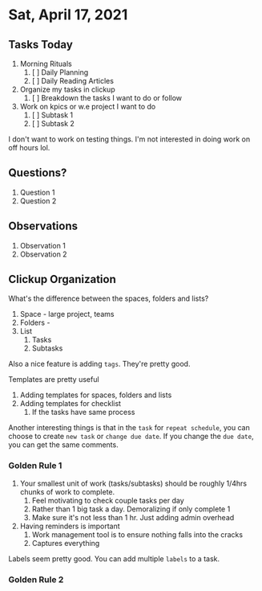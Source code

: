 # Sat, April 17, 2021

## Tasks Today

1. Morning Rituals
   1. [ ] Daily Planning
   2. [ ] Daily Reading Articles
2. Organize my tasks in clickup
   1. [ ] Breakdown the tasks I want to do or follow
3. Work on kpics or w.e project I want to do
   1. [ ] Subtask 1
   2. [ ] Subtask 2

I don't want to work on testing things. I'm not interested in doing work on off hours lol.

## Questions?

1. Question 1
2. Question 2

## Observations

1. Observation 1
2. Observation 2

## Clickup Organization

What's the difference between the spaces, folders and lists?

1. Space - large project, teams
2. Folders - 
3. List
   1. Tasks
   2. Subtasks

Also a nice feature is adding `tags`. They're pretty good.

Templates are pretty useful
1. Adding templates for spaces, folders and lists
2. Adding templates for checklist
   1. If the tasks have same process

Another interesting things is that in the `task` for `repeat schedule`, you can choose to create `new task` or `change due date`. If you change the `due date`, you can get the same comments.

### Golden Rule 1

1. Your smallest unit of work (tasks/subtasks) should be roughly 1/4hrs chunks of work to complete.
   1. Feel motivating to check couple tasks per day
   2. Rather than 1 big task a day. Demoralizing if only complete 1
   3. Make sure it's not less than 1 hr. Just adding admin overhead
2. Having reminders is important
   1. Work management tool is to ensure nothing falls into the cracks
   2. Captures everything


Labels seem pretty good. You can add multiple `labels` to a task.

### Golden Rule 2

